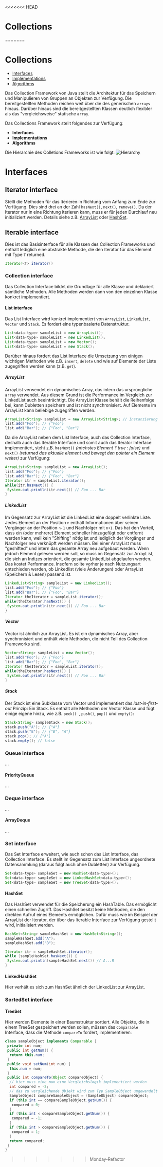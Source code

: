 <<<<<<< HEAD
# Collections
=======
# Collections

- [Interfaces](#Interfaces)
- [Implementations](#Implementations)
- [Algorithms](#Algorithms)

Das Collection Framework von Java stellt die Architektur für das Speichern und Manipulieren von 
Gruppen an Objekten zur Verfügung. Die bereitgestellten Methoden reichen weit über die des 
generischen `arrays` hinaus. Darüber hinaus sind die bereitgestellten Klassen deutlich flexibler 
als das "vergleichsweise" statische `array`.

Das Collections Framework stellt folgendes zur Verfügung:
- **Interfaces**
- **Implementations**
- **Algorithms**

Die Hierarchie des Colletions Frameworks ist wie folgt:
![Hierarchy](/Images/collections.png)

# Interfaces
## Iterator interface
Stellt die Methoden für das Iterieren in Richtung vom Anfang zum Ende zur Verfügung. Dies sind 
drei an der Zahl `hasNext()`, `next()`, `remove()`. Da der Iterator nur in eine Richtung 
iterieren kann, muss er für jeden Durchlauf neu initializiert werden. Details siehe z.B. 
[ArrayList](#ArrayList) oder [HashSet](#HashSet).

## Iterable interface
Dies ist das Basisinterface für alle Klassen des Collection Frameworks und enthält lediglich 
eine abstrakte Methode, die den Iterator für das Element mit Type `T` returned.

```java
Iterator<T> iterator()
```

### Collection interface
Das Collection Interface bildet die Grundlage für alle Klasse und deklariert sämtliche Methoden. 
Alle Methoden werden dann von den einzelnen Klasse konkret implementiert.

#### List interface
Das List Interface wird konkret implementiert von `ArrayList`, `LinkedList`, `Vector` und 
`Stack`. Es fordert eine typenbasierte Datenstruktur.

```java
List<data-type> sampleList = new ArrayList();
List<data-type> sampleList = new LinkedList();
List<data-type> sampleList = new Vector();
List<data-type> sampleList = new Stack(); 
```

Darüber hinaus fordert das List Interface die Umsetzung von einigen wichtigen Methoden wie z.B. 
`insert`, `delete` und wie auf Elemente der Liste zugegriffen werden kann (z.B. `get`).

##### ArrayList
ArrayList verwendet ein dynamisches Array, das intern das ursprüngliche `array` verwendet. Aus 
diesem Grund ist die Performance im Vergleich zur LinkedList auch beeinträchtigt. Die ArrayList 
Klasse behält die Reihenfolge bei, kann Dubletten speichern und ist nicht synchronisiert. Auf 
Elemente im ArrayList kann beliebige zugegriffen werden.

```java
ArrayList<String> sampleList = new ArrayList<String>; // Instanzierung
list.add("Foo"); // {"Foo"}
list.add("Bar"); // {"Foo", "Bar"}
```

Da die ArrayList neben dem List Interface, auch das Collection Interface, deshalb auch das 
Iterable Interface und somit auch das Iterator Interface implementiert, steht z.B. `hasNext()` 
_(nächstes Element ? true : false)_
und  `next()` _(returned das aktuelle element und bewegt den pointer ein Element weiter)_ zur 
Verfügung:

```java
ArrayList<String> sampleList = new ArrayList();
list.add("Foo"); // {"Foo"}
list.add("Bar"); // {"Foo", "Bar"}
Iterator itr = sampleList.iterator(); 
while(itr.hasNext()) {
 System.out.println(itr.next()) // Foo ... Bar
}
```
##### LinkedList
Im Gegensatz zur ArrayList ist die LinkedList eine doppelt verlinkte Liste. Jedes Element an der 
Position `n` enthält Informationen über seinen Vorgänger an der Position `n-1` und Nachfolger 
mit `n+1`. Das hat den Vorteil, dass ein (oder mehrere) Element schneller hinzugefügt oder entfernt 
werden kann, weil kein "Shifting" nötig ist und lediglich der Vorgänger und Nachfolger neu 
verknüpft werden müssen. Bei einer ArrayList muss "geshifted" und intern das gesamte Array 
neu aufgebaut werden. 
Wenn jedoch Element gelesen werden soll, so muss im Gegensatz zur ArrayList, die sich an Indizes orientiert, 
die gesamte LinkedList abgelaufen werden. Das kostet Performance. Insofern sollte vorher je nach Nutzungsart 
entschieden werden, ob Linkedlist (viele Änderungen) oder ArrayList (Speichern & Lesen) passend ist.

```java
LinkedList<String> sampleList = new LinkedList();
list.add("Foo"); // {"Foo"}
list.add("Bar"); // {"Foo", "Bar"}
Iterator theIterator = sampleList.iterator(); 
while(theIterator.hasNext()) {
 System.out.println(itr.next()) // Foo ... Bar
}
```

##### Vector
Vector ist ähnlich zur ArrayList. Es ist ein dynamisches Array, aber synchronisiert und enthält 
viele Methoden, die nicht Teil des Collection Frameworks sind.

```java
Vector<String> sampleList = new Vector();
list.add("Foo"); // {"Foo"}
list.add("Bar"); // {"Foo", "Bar"}
Iterator theIterator = sampleList.iterator(); 
while(theIterator.hasNext()) {
 System.out.println(itr.next()) // Foo ... Bar
}
```
##### Stack
Der Stack ist eine Subklasse vom Vector und implementiert das _last-in-first-out_ Prinzip: Ein 
Stack. Es enthält alle Methoden der Vector Klasse und fügt einige eigene hinzu, wie z.B. `peek()
`, `push()`, `pop()` und `empty()`:

```java
Stack<String> sampleStack = new Stack();
stack.push("A"); // {"A"}
stack.push("B"); // {"B", "A"}
stack.pop(); // {"A"}
stack.empty(); // false
```

### Queue interface
...
#### PriorityQueue
...
### Deque interface
...
#### ArrayDeque
...

### Set interface
Das Set Interface erweitert, wie auch schon das List Interface, das Collection Interface. Es 
stellt im Gegensatz zum List Interface ungeordnete Datensammlung (daraus folgt auch ohne Dubletten) 
zur Verfügung.

```java
Set<data-type> sampleSet = new HashSet<data-type>();
Set<data-type> sampleSet = new LinkedHashSet<data-type>();
Set<data-type> sampleSet = new TreeSet<data-type>();
```
#### HashSet
Das HashSet verwendet für die Speicherung ein HashTable. Das ermöglicht einen schnellen Zugriff. 
Das HashSet besitzt keine Methoden, die den direkten Aufruf eines Elements ermöglichen. Dafür 
muss wie im Beispiel der ArrayList der Iterator, der über das Iterable Interface zur Verfügung 
gestellt wird, initialisiert werden.

```java
HashSet<String> sampleHashSet = new HashSet<String>();
sampleHashSet.add("A");
sampleHashSet.add("B");

Iterator itr = sampleHashSet.iterator();
while (sampleHashSet.hasNext()) {
 System.out.println(sampleHashSet.next()) // A...B
}
```
#### LinkedHashSet
Hier verhält es sich zum HashSet ähnlich der LinkedList zur ArrayList. 

### SortedSet interface
#### TreeSet
Hier werden Elemente in einer Baumstruktur sortiert. Alle Objekte, die in einem TreeSet 
gespeichert werden sollen, müssen das `Comparable` Interface, dass die Methode 
`compareTo` fordert, implementieren:

```java
class sampleObject implements Comparable {
 private int num;
 public int getNum() {
  return this.num;
 }
 public void setNum(int num) {
  this.num = num;
 }
 public int compareTo(Object compareObject) {
  // hier muss eine nun eine Vergleichslogik implementiert werden
  int compared = -2;
  // das zu vergleichende Objekt wird zum Typ SampleObject umgewandelt
  SampleObject compareSampleObject = (SampleObject) compareObject;
  if (this.int == compareSampleObject.getNum()) {
   compared = 0;
  }
  if (this.int < compareSampleObject.getNum()) {
   compared = -1;
  }
  if (this.int > compareSampleObject.getNum()) {
   compared = 1;
  }
  return compared;
 }
}
```
>>>>>>> Monday-Refactor
